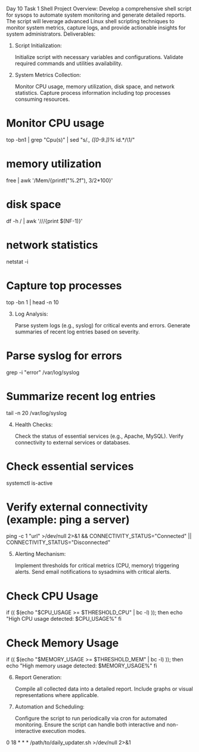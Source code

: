 Day 10
Task 1 Shell
Project Overview: Develop a comprehensive shell script for sysops to automate system monitoring and generate detailed reports. The script will leverage advanced Linux shell scripting techniques to monitor system metrics, capture logs, and provide actionable insights for system administrators.
Deliverables:
1. Script Initialization:

    Initialize script with necessary variables and configurations.
    Validate required commands and utilities availability.

2. System Metrics Collection:

    Monitor CPU usage, memory utilization, disk space, and network statistics.
    Capture process information including top processes consuming resources.

# Monitor CPU usage
top -bn1 | grep "Cpu(s)" | sed "s/.*, *\([0-9.]*\)%* id.*/\1/"

# memory utilization
free | awk '/Mem/{printf("%.2f"), $3/$2*100}'

# disk space
df -h / | awk '/\//{print $(NF-1)}'

# network statistics
netstat -i

# Capture top processes
top -bn 1 | head -n 10

3. Log Analysis:

    Parse system logs (e.g., syslog) for critical events and errors.
    Generate summaries of recent log entries based on severity.

# Parse syslog for errors
grep -i "error" /var/log/syslog

# Summarize recent log entries
tail -n 20 /var/log/syslog

4. Health Checks:

    Check the status of essential services (e.g., Apache, MySQL).
    Verify connectivity to external services or databases.

# Check essential services
systemctl is-active <service-name>

# Verify external connectivity (example: ping a server)
ping -c 1 "url" >/dev/null 2>&1 && CONNECTIVITY_STATUS="Connected" || CONNECTIVITY_STATUS="Disconnected"

5. Alerting Mechanism:

    Implement thresholds for critical metrics (CPU, memory) triggering alerts.
    Send email notifications to sysadmins with critical alerts.

# Check CPU Usage
if (( $(echo "$CPU_USAGE >= $THRESHOLD_CPU" | bc -l) )); then
    echo "High CPU usage detected: $CPU_USAGE%"
fi

# Check Memory Usage
if (( $(echo "$MEMORY_USAGE >= $THRESHOLD_MEM" | bc -l) )); then
    echo "High memory usage detected: $MEMORY_USAGE%" 
fi

6. Report Generation:

    Compile all collected data into a detailed report.
    Include graphs or visual representations where applicable.

7. Automation and Scheduling:

    Configure the script to run periodically via cron for automated monitoring.
    Ensure the script can handle both interactive and non-interactive execution modes.

0 18 * * * /path/to/daily_updater.sh >/dev/null 2>&1